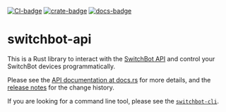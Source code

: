 [![CI-badge]][CI]
[![crate-badge]][crate]
[![docs-badge]][docs]

[CI-badge]: https://github.com/kojiishi/switchbot-rs/actions/workflows/rust-ci.yml/badge.svg
[CI]: https://github.com/kojiishi/switchbot-rs/actions/workflows/rust-ci.yml
[crate-badge]: https://img.shields.io/crates/v/switchbot-api.svg
[crate]: https://crates.io/crates/switchbot-api
[docs-badge]: https://docs.rs/switchbot-api/badge.svg
[docs]: https://docs.rs/switchbot-api/

# switchbot-api

This is a Rust library to interact with the [SwitchBot API]
and control your SwitchBot devices programmatically.

[SwitchBot API]: https://github.com/OpenWonderLabs/SwitchBotAPI

Please see the [API documentation at docs.rs][docs] for more details,
and the [release notes] for the change history.

If you are looking for a command line tool,
please see the [`switchbot-cli`][cli-crate].


[release notes]: https://github.com/kojiishi/switchbot-rs/releases
[`switchbot-cli`]: https://github.com/kojiishi/switchbot-rs/tree/main/cli
[cli-crate]: https://crates.io/crates/switchbot-cli
